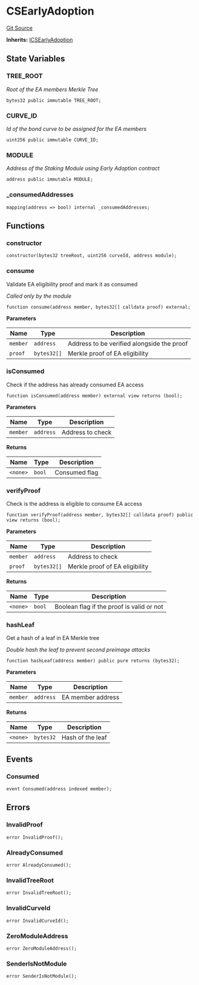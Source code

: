 # CSEarlyAdoption

[Git Source](https://github.com/lidofinance/community-staking-module/blob/49f6937ff74cffecb74206f771c12be0e9e28448/src/CSEarlyAdoption.sol)

**Inherits:**
[ICSEarlyAdoption](/src/interfaces/ICSEarlyAdoption.sol/interface.ICSEarlyAdoption.md)

## State Variables

### TREE_ROOT

_Root of the EA members Merkle Tree_

```solidity
bytes32 public immutable TREE_ROOT;
```

### CURVE_ID

_Id of the bond curve to be assigned for the EA members_

```solidity
uint256 public immutable CURVE_ID;
```

### MODULE

_Address of the Staking Module using Early Adoption contract_

```solidity
address public immutable MODULE;
```

### \_consumedAddresses

```solidity
mapping(address => bool) internal _consumedAddresses;
```

## Functions

### constructor

```solidity
constructor(bytes32 treeRoot, uint256 curveId, address module);
```

### consume

Validate EA eligibility proof and mark it as consumed

_Called only by the module_

```solidity
function consume(address member, bytes32[] calldata proof) external;
```

**Parameters**

| Name     | Type        | Description                                |
| -------- | ----------- | ------------------------------------------ |
| `member` | `address`   | Address to be verified alongside the proof |
| `proof`  | `bytes32[]` | Merkle proof of EA eligibility             |

### isConsumed

Check if the address has already consumed EA access

```solidity
function isConsumed(address member) external view returns (bool);
```

**Parameters**

| Name     | Type      | Description      |
| -------- | --------- | ---------------- |
| `member` | `address` | Address to check |

**Returns**

| Name     | Type   | Description   |
| -------- | ------ | ------------- |
| `<none>` | `bool` | Consumed flag |

### verifyProof

Check is the address is eligible to consume EA access

```solidity
function verifyProof(address member, bytes32[] calldata proof) public view returns (bool);
```

**Parameters**

| Name     | Type        | Description                    |
| -------- | ----------- | ------------------------------ |
| `member` | `address`   | Address to check               |
| `proof`  | `bytes32[]` | Merkle proof of EA eligibility |

**Returns**

| Name     | Type   | Description                               |
| -------- | ------ | ----------------------------------------- |
| `<none>` | `bool` | Boolean flag if the proof is valid or not |

### hashLeaf

Get a hash of a leaf in EA Merkle tree

_Double hash the leaf to prevent second preimage attacks_

```solidity
function hashLeaf(address member) public pure returns (bytes32);
```

**Parameters**

| Name     | Type      | Description       |
| -------- | --------- | ----------------- |
| `member` | `address` | EA member address |

**Returns**

| Name     | Type      | Description      |
| -------- | --------- | ---------------- |
| `<none>` | `bytes32` | Hash of the leaf |

## Events

### Consumed

```solidity
event Consumed(address indexed member);
```

## Errors

### InvalidProof

```solidity
error InvalidProof();
```

### AlreadyConsumed

```solidity
error AlreadyConsumed();
```

### InvalidTreeRoot

```solidity
error InvalidTreeRoot();
```

### InvalidCurveId

```solidity
error InvalidCurveId();
```

### ZeroModuleAddress

```solidity
error ZeroModuleAddress();
```

### SenderIsNotModule

```solidity
error SenderIsNotModule();
```
